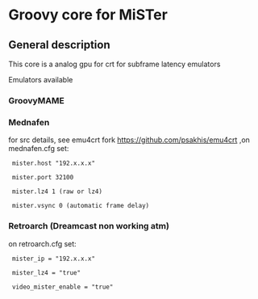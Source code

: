 # Groovy core for MiSTer

## General description
This core is a analog gpu for crt for subframe latency emulators

Emulators available

### GroovyMAME


  
### Mednafen 
  for src details, see emu4crt fork https://github.com/psakhis/emu4crt
  ,on mednafen.cfg set:
  
     mister.host "192.x.x.x"
  
     mister.port 32100
  
     mister.lz4 1 (raw or lz4)
  
     mister.vsync 0 (automatic frame delay)
  

  
### Retroarch (Dreamcast non working atm)
  
  on retroarch.cfg set:
  
     mister_ip = "192.x.x.x"
  
     mister_lz4 = "true"
  
     video_mister_enable = "true"
  






